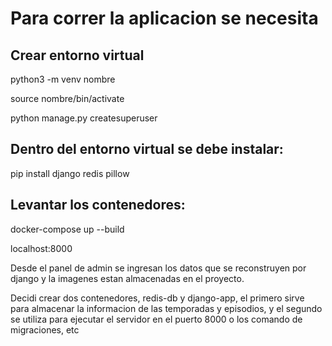 # Para correr la aplicacion se necesita 

## Crear entorno virtual
python3 -m venv nombre 

source nombre/bin/activate

python manage.py createsuperuser

## Dentro del entorno virtual se debe instalar:
pip install django redis pillow

## Levantar los contenedores:
docker-compose up --build

 localhost:8000

Desde el panel de admin se ingresan los datos que se reconstruyen por django y la imagenes estan almacenadas en el proyecto.

Decidi crear dos contenedores, redis-db y django-app, el primero sirve para almacenar la 
informacion de las temporadas y episodios, y el segundo se utiliza para ejecutar el servidor 
en el puerto 8000 o los comando de migraciones, etc
